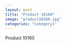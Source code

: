 ```yaml
---
layout: post
title: "Product 10160"
image: "product10160.jpg"
categories: "category1"
---
```

Product 10160
